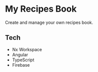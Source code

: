 # My Recipes Book

Create and manage your own recipes book.

## Tech

- Nx Workspace
- Angular
- TypeScript
- Firebase
